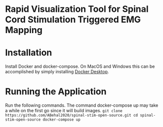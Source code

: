 # Rapid Visualization Tool for Spinal Cord Stimulation Triggered EMG Mapping
# Installation
Install Docker and docker-compose. On MacOS and Windows this can be accomplished by simply installing [Docker Desktop](https://docs.docker.com/desktop/).
# Running the Application
Run the following commands. The command docker-compose up may take a while on the first go since it will build images.
`git clone https://github.com/ABehal2020/spinal-stim-open-source.git
cd spinal-stim-open-source
docker-compose up`